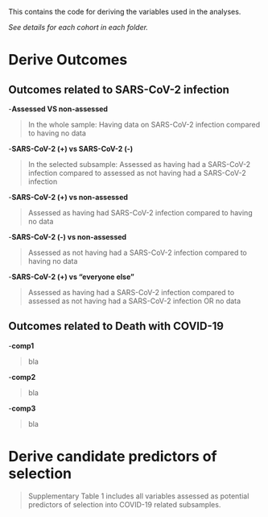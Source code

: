 This contains the code for deriving the variables used in the analyses.

*See details for each cohort in each folder.* 

# Derive Outcomes 

## Outcomes related to SARS-CoV-2 infection

-**Assessed VS non-assessed**
>In the whole sample: Having data on SARS-CoV-2 infection compared to having no data 

-**SARS-CoV-2 (+) vs SARS-CoV-2 (-)**
>In the selected subsample: Assessed as having had a SARS-CoV-2 infection compared to assessed as not having had a SARS-CoV-2 infection 

-**SARS-CoV-2 (+) vs non-assessed**
>Assessed as having had SARS-CoV-2 infection compared to having no data 

-**SARS-CoV-2 (-) vs non-assessed**
>Assessed as not having had a SARS-CoV-2 infection compared to having no data 

-**SARS-CoV-2 (+) vs “everyone else”**
>Assessed as having had a SARS-CoV-2 infection compared to assessed as not having had a SARS-CoV-2 infection OR no data 



## Outcomes related to Death with COVID-19

-**comp1**
>bla 

-**comp2**
>bla 

-**comp3**
>bla 



# Derive candidate predictors of selection
>Supplementary Table 1 includes all variables assessed as potential predictors of selection into COVID-19 related subsamples.  

